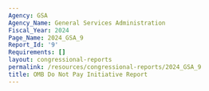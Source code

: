 ```yaml
---
Agency: GSA
Agency_Name: General Services Administration
Fiscal_Year: 2024
Page_Name: 2024_GSA_9
Report_Id: '9'
Requirements: []
layout: congressional-reports
permalink: /resources/congressional-reports/2024_GSA_9
title: OMB Do Not Pay Initiative Report
---
```

